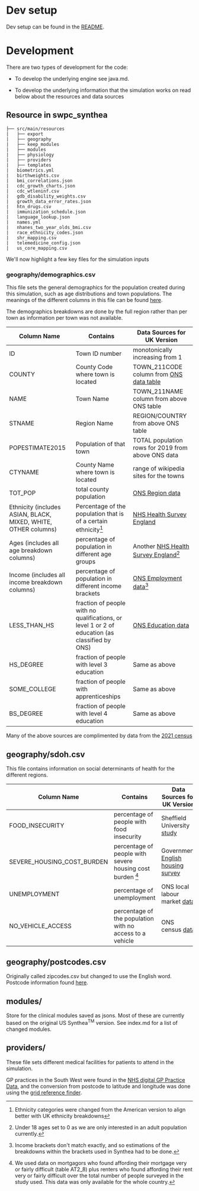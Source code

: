 # Dev setup
Dev setup can be found in the [README](https://github.com/nhsengland/swpc_synthea).

# Development
There are two types of development for the code:

- To develop the underlying engine see java.md.

- To develop the underlying information that the simulation works on read below about the resources and data sources

## Resource in swpc_synthea

```
├── src/main/resources
|   ├── export
|   ├── geography
|   ├── keep_modules
|   ├── modules
|   ├── physiology
|   ├── providers
|   ├── templates
|   biometrics.yml
|   birthweights.csv
|   bmi_correlations.json
|   cdc_growth_charts.json
|   cdc_wtleninf.csv
|   gdb_disability_weights.csv
|   growth_data_error_rates.json
|   htn_drugs.csv
|   immunization_schedule.json
|   language_lookup.json
|   names.yml
|   nhanes_two_year_olds_bmi.csv
|   race_ethnicity_codes.json
|   shr_mapping.csv
|   telemedicine_config.json
|   us_core_mapping.csv
```

We'll now highlight a few key files for the simulation inputs

### geography/demographics.csv
This file sets the general demographics for the population created during this simulation, such as age distributions and town populations. The meanings of the different columns in this file can be found [here](https://github.com/synthetichealth/synthea/wiki/Demographics-for-Other-Areas). 

The demographics breakdowns are done by the full region rather than per town as information per town was not available. 

| Column Name | Contains | Data Sources for UK Version |
| ----------- | ---------|---------------------------- |
| ID | Town ID number | monotonically increasing from 1 |
| COUNTY | County Code where town is located | TOWN_211CODE column from [ONS data table](https://www.ons.gov.uk/peoplepopulationandcommunity/populationandmigration/populationestimates/datasets/understandingtownsinenglandandwalespopulationanddemography) |
| NAME | Town Name | TOWN_211NAME column from above ONS table |
| STNAME | Region Name | REGION/COUNTRY from above ONS table |
| POPESTIMATE2015 | Population of that town | TOTAL population rows for 2019 from above ONS data |
| CTYNAME | County Name where town is located | range of wikipedia sites for the towns |
| TOT_POP |  total county population | [ONS Region data](https://explore-local-statistics.beta.ons.gov.uk/areas/E12000009-south-west) |
| Ethnicity (includes ASIAN, BLACK, MIXED, WHITE, OTHER columns) | Percentage of the population that is of a certain ethnicity[^1] | [NHS Health Survey England](https://digital.nhs.uk/data-and-information/publications/statistical/health-survey-england-additional-analyses/ethnicity-and-health-2011-2019-experimental-statistics/data-tables) |
| Ages (includes all age breakdown columns) | percentage of population in different age groups | Another [NHS Health Survey England](https://digital.nhs.uk/data-and-information/publications/statistical/health-survey-for-england/2021-part-2)[^2] |
| Income (includes all income breakdown columns) | percentage of population in different income brackets | [ONS Employment data](https://www.ons.gov.uk/datasets/ashe-tables-25/editions/time-series/versions/7)[^3] |
| LESS_THAN_HS | fraction of people with no qualifications, or level 1 or 2 of education (as classified by ONS) | [ONS Education data](https://www.ons.gov.uk/peoplepopulationandcommunity/educationandchildcare/bulletins/educationenglandandwales/census2021#how-highest-level-of-qualification-varied-across-england-and-wales) |
| HS_DEGREE | fraction of people with level 3 education | Same as above |
| SOME_COLLEGE | fraction of people with apprenticeships | Same as above |
| BS_DEGREE | fraction of people with level 4 education | Same as above |

Many of the above sources are complimented by data from the [2021 census](https://www.nomisweb.co.uk/sources/census_2021/report?compare=E12000009)

## geography/sdoh.csv
This file contains information on social determinants of health for the different regions.

| Column Name | Contains | Data Sources for UK Version |
| ----------- | ---------|---------------------------- |
| FOOD_INSECURITY | percentage of people with food insecurity | Sheffield University [study](https://shefuni.maps.arcgis.com/apps/instant/interactivelegend/index.html?appid=8be0cd9e18904c258afd3c959d6fc4d7) | 
| SEVERE_HOUSING_COST_BURDEN | percentage of people with severe housing cost burden [^4] | Government [English housing survey](https://www.gov.uk/government/statistics/annex-tables-for-english-housing-survey-headline-report-2022-to-2023) |
| UNEMPLOYMENT | percentage of unemployment | ONS local labour market [data](https://www.ons.gov.uk/visualisations/labourmarketlocal/E06000066/) |
| NO_VEHICLE_ACCESS | percentage of the population with no access to a vehicle | ONS census [data](https://www.ons.gov.uk/census/maps/choropleth/housing/number-of-cars-or-vans/number-of-cars-3a/no-cars-or-vans-in-household?geoLock=lad&lad=E07000042) |

## geography/postcodes.csv
Originally called zipcodes.csv but changed to use the English word. Postcode information found [here](https://www.freemaptools.com/download-uk-postcode-lat-lng.htm). 

## modules/ 
Store for the clinical modules saved as jsons.  Most of these are currently based on the original US Synthea<sup>TM</sup> version.  See index.md for a list of changed modules.

## providers/
These file sets different medical facilities for patients to attend in the simulation. 

GP practices in the South West were found in the [NHS digital GP Practice Data](https://digital.nhs.uk/services/organisation-data-service/export-data-files/csv-downloads/gp-and-gp-practice-related-data), and the conversion from postcode to latitude and longitude was done using the [grid reference finder](https://gridreferencefinder.com/postcodeBatchConverter/). 

[^1]: Ethnicity categories were changed from the American version to align better with UK ethnicity breakdowns 
[^2]: Under 18 ages set to 0 as we are only interested in an adult population currently. 
[^3]: Income brackets don't match exactly, and so estimations of the breakdowns within the brackets used in Synthea had to be done. 
[^4]: We used data on mortgagors who found affording their mortgage very or fairly difficult (table AT2_8) plus renters who found affording their rent very or fairly difficult over the total number of people surveyed in the study used. This data was only available for the whole country. 
